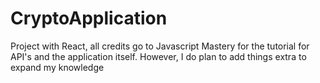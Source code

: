 # CryptoApplication
Project with React, all credits go to Javascript Mastery for the tutorial for API's and the application itself. However, I do plan to add things extra to expand my knowledge
